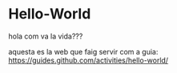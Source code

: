 # Hello-World

hola com va la vida???

aquesta es la web que faig servir com a guia:
https://guides.github.com/activities/hello-world/

